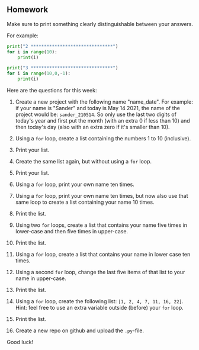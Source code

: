 Homework
-

Make sure to print something clearly distinguishable between your answers.

For example:

```Python
print("2 *******************************")
for i in range(10):
    print(i)

print("3 *******************************")
for i in range(10,0,-1):
    print(i)
```

Here are the questions for this week:

1. Create a new project with the following name "name_date". For example: if your name is "Sander" and today is May 14 2021, the name of the project would be: `sander_210514`. So only use the last two digits of today's year and first put the month (with an extra 0 if less than 10) and then today's day (also with an extra zero if it's smaller than 10).
1. Using a `for` loop, create a list containing the numbers 1 to 10 (inclusive).
1. Print your list.
1. Create the same list again, but without using a `for` loop.
1. Print your list.
1. Using a `for` loop, print your own name ten times.
1. Using a `for` loop, print your own name ten times, but now also use that same loop to create a list containing your name 10 times.
1. Print the list.
1. Using two `for` loops, create a list that contains your name five times in lower-case and then five times in upper-case.
1. Print the list.
1. Using a `for` loop, create a list that contains your name in lower case ten times.
1. Using a second `for` loop, change the last five items of that list to your name in upper-case.
1. Print the list.
1. Using a `for` loop, create the following list: `[1, 2, 4, 7, 11, 16, 22]`. Hint: feel free to use an extra variable outside (before) your `for` loop.
1. Print the list.

1. Create a new repo on github and upload the `.py`-file.

Good luck!
